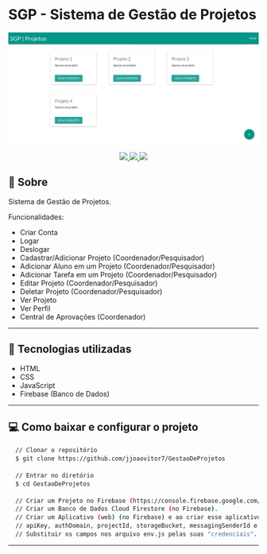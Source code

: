 # SGP - Sistema de Gestão de Projetos

<p align="center">
  <img src="./screenshots/1.png">
</p>

<p align="center">
  <a href="https://forthebadge.com"> <img src="https://forthebadge.com/images/badges/uses-html.svg" /> </a>
  <a href="https://forthebadge.com"> <img src="https://forthebadge.com/images/badges/uses-css.svg" /> </a>
  <a href="https://forthebadge.com"> <img src="https://forthebadge.com/images/badges/uses-js.svg" /> </a>
</p>

## :scroll: Sobre
Sistema de Gestão de Projetos.

Funcionalidades:
* Criar Conta
* Logar
* Deslogar
* Cadastrar/Adicionar Projeto (Coordenador/Pesquisador)
* Adicionar Aluno em um Projeto (Coordenador/Pesquisador)
* Adicionar Tarefa em um Projeto (Coordenador/Pesquisador)
* Editar Projeto (Coordenador/Pesquisador)
* Deletar Projeto (Coordenador/Pesquisador)
* Ver Projeto
* Ver Perfil
* Central de Aprovações (Coordenador)

---


## :rocket: Tecnologias utilizadas
* HTML
* CSS
* JavaScript
* Firebase (Banco de Dados)

---


## :computer: Como baixar e configurar o projeto
```bash
  // Clonar o repositório
  $ git clone https://github.com/jjoaovitor7/GestaoDeProjetos

  // Entrar no diretório
  $ cd GestaoDeProjetos

  // Criar um Projeto no Firebase (https://console.firebase.google.com/).
  // Criar um Banco de Dados Cloud Firestore (no Firebase).
  // Criar um Aplicativo (web) (no Firebase) e ao criar esse aplicativo você terá acesso à:
  // apiKey, authDomain, projectId, storageBucket, messagingSenderId e ao appId.
  // Substituir os campos nos arquivo env.js pelas suas "credenciais". (apiKey, authDomain, entre outros).
```

---
